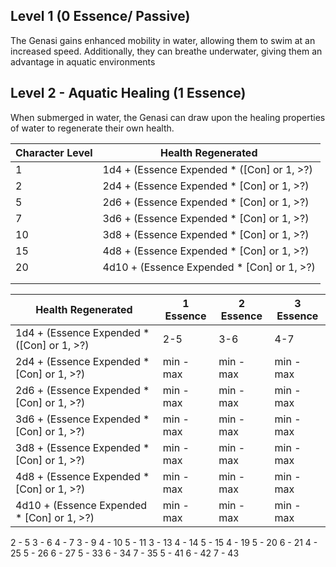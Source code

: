 ## Level 1 (0 Essence/ Passive)
The Genasi gains enhanced mobility in water, allowing them to swim at an increased speed. 
Additionally, they can breathe underwater, giving them an advantage in aquatic environments

## Level 2 - Aquatic Healing (1 Essence)
When submerged in water, the Genasi can draw upon the healing properties of water to regenerate their own health.

| Character Level | Health Regenerated |
| ---- | ---- |
| 1 | 1d4 + (Essence Expended * (\[Con\] or 1, >?) |
| 2 | 2d4 + (Essence Expended * \[Con\] or 1, >?) |
| 5 | 2d6 + (Essence Expended * \[Con\] or 1, >?) |
| 7 | 3d6 + (Essence Expended * \[Con\] or 1, >?) |
| 10 | 3d8 + (Essence Expended * \[Con\] or 1, >?) |
| 15 | 4d8 + (Essence Expended * \[Con\] or 1, >?) |
| 20 | 4d10 + (Essence Expended * \[Con\] or 1, >?) |
|  |  |
|  |  |

| Health Regenerated | 1 Essence | 2 Essence | 3 Essence |
| ---- | ---- | ---- | ---- |
| 1d4 + (Essence Expended * (\[Con\] or 1, >?) | 2-5 | 3-6 | 4-7 |
| 2d4 + (Essence Expended * \[Con\] or 1, >?) | min - max | min - max | min - max |
| 2d6 + (Essence Expended * \[Con\] or 1, >?) | min - max | min - max | min - max |
| 3d6 + (Essence Expended * \[Con\] or 1, >?) | min - max | min - max | min - max |
| 3d8 + (Essence Expended * \[Con\] or 1, >?) | min - max | min - max | min - max |
| 4d8 + (Essence Expended * \[Con\] or 1, >?) | min - max | min - max | min - max |
| 4d10 + (Essence Expended * \[Con\] or 1, >?) | min - max | min - max | min - max |
2 - 5     3 - 6     4 - 7
3 - 9     4 - 10    5 - 11
3 - 13    4 - 14    5 - 15
4 - 19    5 - 20    6 - 21
4 - 25    5 - 26    6 - 27
5 - 33    6 - 34    7 - 35
5 - 41    6 - 42    7 - 43
